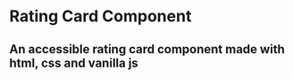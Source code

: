 # Rating Card Component
## An accessible rating card component made with html, css and vanilla js


